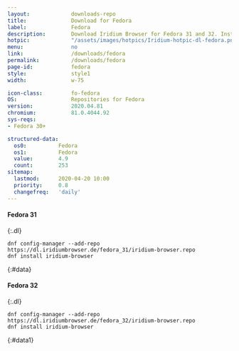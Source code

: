 ```yaml
---
layout:				downloads-repo
title:				Download for Fedora
label:				Fedora
description:		Download Iridium Browser for Fedora 31 and 32. Install package from repository using the command line.
hotpic:				"/assets/images/hotpics/Iridium-hotpic-dl-fedora.png"
menu:				no
link:				/downloads/fedora
permalink:			/downloads/fedora
page-id:			fedora
style:				style1
width:				w-75

icon-class:			fo-fedora
OS: 				Repositories for Fedora
version:			2020.04.81
chromium:			81.0.4044.92
sys-reqs:
- Fedora 30+

structured-data:
  os0:			Fedora
  os1:			Fedora
  value:		4.9
  count:		253
sitemap:
  lastmod:		2020-04-20 10:00
  priority:		0.8
  changefreq:	'daily'
---
```


#### Fedora 31 #
{:.dl}

	dnf config-manager --add-repo https://dl.iridiumbrowser.de/fedora_31/iridium-browser.repo
	dnf install iridium-browser
{:#data}


#### Fedora 32 #
{:.dl}

	dnf config-manager --add-repo https://dl.iridiumbrowser.de/fedora_32/iridium-browser.repo
	dnf install iridium-browser
{:#data1}
